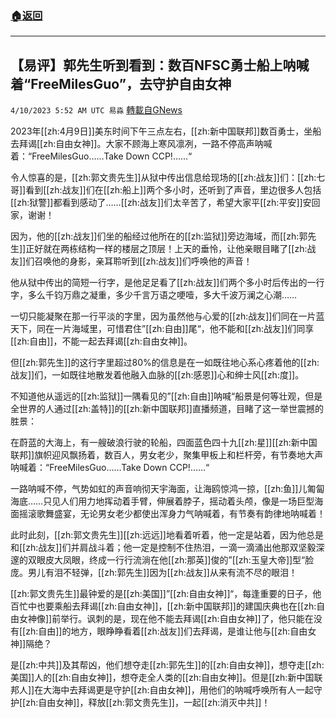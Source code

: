 ###  [:house:返回](README.md)
---


## 【易评】郭先生听到看到：数百NFSC勇士船上呐喊着“FreeMilesGuo”，去守护自由女神
`4/10/2023 5:52 AM UTC 易淼` [轉載自GNews](https://gnews.org/articles/1082218)

2023年[[zh:4月9日]]美东时间下午三点左右，[[zh:新中国联邦]]数百勇士，坐船去拜谒[[zh:自由女神]]。大家不顾海上寒风凛冽，一路不停高声呐喊着：“FreeMilesGuo……Take Down CCP!……“

令人惊喜的是，[[zh:郭文贵先生]]从狱中传出信息给现场的[[zh:战友]]们：[[zh:七哥]]看到[[zh:战友]]们在[[zh:船上]]两个多小时，还听到了声音，里边很多人包括[[zh:狱警]]都看到感动了……[[zh:战友]]们太辛苦了，希望大家平[[zh:平安]]安回家，谢谢！

因为，他的[[zh:战友]]们坐的船经过他所在的[[zh:监狱]]旁边海域，而[[zh:郭先生]]正好就在两栋结构一样的楼层之顶层！上天的垂怜，让他亲眼目睹了[[zh:战友]]们召唤他的身影，亲耳聆听到[[zh:战友]]们呼唤他的声音！

他从狱中传出的简短一行字，是他足足看了[[zh:战友]]们两个多小时后传出的一行字，多么千钧万鼎之凝重，多少千言万语之哽噎，多大千波万澜之心潮……

一切只能凝聚在那一行平淡的字里，因为虽然他与心爱的[[zh:战友]]们同在一片蓝天下，同在一片海域里，可惜君住”[[zh:自由]]尾“，他不能和[[zh:战友]]们同享[[zh:自由]]，不能一起去拜谒[[zh:自由女神]]。

但[[zh:郭先生]]的这行字里超过80%的信息是在一如既往地心系心疼着他的[[zh:战友]]们，一如既往地散发着他融入血脉的[[zh:感恩]]心和绅士风[[zh:度]]。

不知道他从遥远的[[zh:监狱]]一隅看见的”[[zh:自由]]呐喊“船景是何等壮观，但是全世界的人通过[[zh:盖特]]的[[zh:新中国联邦]]直播频道，目睹了这一举世震撼的胜景：

在蔚蓝的大海上，有一艘破浪行驶的轮船，四面蓝色四十九[[zh:星]][[zh:新中国联邦]]旗帜迎风飘扬着，数百人，男女老少，聚集甲板上和栏杆旁，有节奏地大声呐喊着：“FreeMilesGuo……Take Down CCP!……“

一路呐喊不停，气势如虹的声音响彻天宇海面，让海鸥惊鸿一掠，[[zh:鱼]]儿匍匐海底……只见人们用力地挥动着手臂，伸展着脖子，摇动着头颅，像是一场巨型海面摇滚歌舞盛宴，无论男女老少都使出浑身力气呐喊着，有节奏有韵律地呐喊着！

此时此刻，[[zh:郭文贵先生]][[zh:远远]]地看着听着，他一定是站着，因为他总是和[[zh:战友]]们并肩战斗着；他一定是控制不住热泪，一滴一滴涌出他那双坚毅深邃的双眼皮大凤眼，终成一行行流淌在他[[zh:那英]]俊的”[[zh:玉皇大帝]]型“脸庞。男儿有泪不轻弹，[[zh:郭先生]]因为[[zh:战友]]从来有流不尽的眼泪！

[[zh:郭文贵先生]]最钟爱的是[[zh:美国]]”[[zh:自由女神]]“，每逢重要的日子，他百忙中也要乘船去拜谒[[zh:自由女神]]，[[zh:新中国联邦]]的建国庆典也在[[zh:自由女神像]]前举行。讽刺的是，现在他不能去拜谒[[zh:自由女神]]了，他只能在没有[[zh:自由]]的地方，眼睁睁看着[[zh:战友]]们去拜谒，是谁让他与[[zh:自由女神]]隔绝？

是[[zh:中共]]及其帮凶，他们想夺走[[zh:郭先生]]的[[zh:自由女神]]，想夺走[[zh:美国]]人的[[zh:自由女神]]，想夺走全人类的[[zh:自由女神]]。但是[[zh:新中国联邦人]]在大海中去拜谒更是守护[[zh:自由女神]]，用他们的呐喊呼唤所有人一起守护[[zh:自由女神]]，释放[[zh:郭文贵先生]]，一起[[zh:消灭中共]]！




